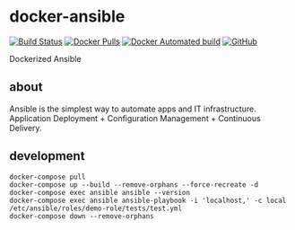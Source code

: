 # docker-ansible

[![Build Status](https://travis-ci.com/elnebuloso/docker-ansible.svg?branch=master)](https://travis-ci.com/elnebuloso/docker-ansible)
[![Docker Pulls](https://img.shields.io/docker/pulls/elnebuloso/ansible.svg)](https://hub.docker.com/r/elnebuloso/ansible)
[![Docker Automated build](https://img.shields.io/docker/automated/elnebuloso/ansible.svg)](https://hub.docker.com/r/elnebuloso/ansible)
[![GitHub](https://img.shields.io/github/license/elnebuloso/docker-ansible.svg)](https://github.com/elnebuloso/docker-ansible)

Dockerized Ansible

## about

Ansible is the simplest way to automate apps and IT infrastructure. Application Deployment + Configuration Management + Continuous Delivery.

## development

```
docker-compose pull
docker-compose up --build --remove-orphans --force-recreate -d
docker-compose exec ansible ansible --version
docker-compose exec ansible ansible-playbook -i 'localhost,' -c local /etc/ansible/roles/demo-role/tests/test.yml
docker-compose down --remove-orphans
```